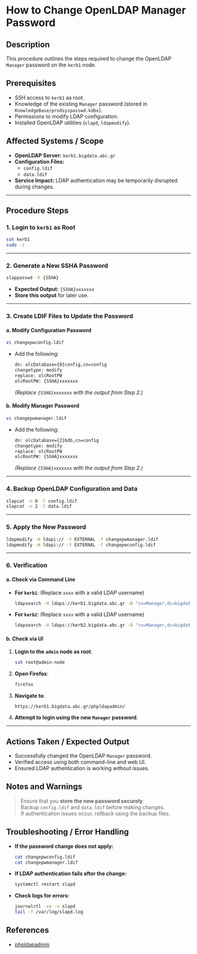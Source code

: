 # How to Change OpenLDAP Manager Password

## Description
This procedure outlines the steps required to change the OpenLDAP `Manager` password on the `kerb1` node.

## Prerequisites
- SSH access to `kerb1` as root.
- Knowledge of the existing `Manager` password (stored in `KnowledgeBase/prodsyspasswd.kdbx`).
- Permissions to modify LDAP configuration.
- Installed OpenLDAP utilities (`slapd`, `ldapmodify`).

## Affected Systems / Scope
- **OpenLDAP Server:** `kerb1.bigdata.abc.gr`
- **Configuration Files:**
  - `config.ldif`
  - `data.ldif`
- **Service Impact:** LDAP authentication may be temporarily disrupted during changes.

---

## Procedure Steps

### **1. Login to `kerb1` as Root**
```bash
ssh kerb1
sudo -i
```

---

### **2. Generate a New SSHA Password**
```bash
slappasswd -h {SSHA}
```
- **Expected Output:** `{SSHA}xxxxxxx`
- **Store this output** for later use.

---

### **3. Create LDIF Files to Update the Password**
#### **a. Modify Configuration Password**
```bash
vi changepwconfig.ldif
```
- Add the following:
  ```bash
  dn: olcDatabase={0}config,cn=config
  changetype: modify
  replace: olcRootPW
  olcRootPW: {SSHA}xxxxxxx
  ```
  *(Replace `{SSHA}xxxxxxx` with the output from Step 2.)*

#### **b. Modify Manager Password**
```bash
vi changepwmanager.ldif
```
- Add the following:
  ```bash
  dn: olcDatabase={2}bdb,cn=config
  changetype: modify
  replace: olcRootPW
  olcRootPW: {SSHA}xxxxxxx
  ```
  *(Replace `{SSHA}xxxxxxx` with the output from Step 2.)*

---

### **4. Backup OpenLDAP Configuration and Data**
```bash
slapcat -n 0 -l config.ldif
slapcat -n 2 -l data.ldif
```

---

### **5. Apply the New Password**
```bash
ldapmodify -H ldapi:// -Y EXTERNAL -f changepwmanager.ldif
ldapmodify -H ldapi:// -Y EXTERNAL -f changepwconfig.ldif
```

---

### **6. Verification**
#### **a. Check via Command Line**
- **For `kerb1`**: (Replace `xxxx` with a valid LDAP username)
  ```bash
  ldapsearch -H ldaps://kerb1.bigdata.abc.gr -D "cn=Manager,dc=bigdata,dc=abc,dc=gr" -W -b "ou=People,dc=bigdata,dc=abc,dc=gr" 'uid=xxxx'
  ```
- **For `kerb2`**: (Replace `xxxx` with a valid LDAP username)
  ```bash
  ldapsearch -H ldaps://kerb2.bigdata.abc.gr -D "cn=Manager,dc=bigdata,dc=abc,dc=gr" -W -b "ou=People,dc=bigdata,dc=abc,dc=gr" 'uid=xxxx'
  ```

#### **b. Check via UI**
1. **Login to the `admin` node as root**:
   ```bash
   ssh root@admin-node
   ```
2. **Open Firefox**:
   ```bash
   firefox
   ```
3. **Navigate to**:  
   ```
   https://kerb1.bigdata.abc.gr/phpldapadmin/
   ```
4. **Attempt to login using the new `Manager` password**.

---

## Actions Taken / Expected Output
- Successfully changed the OpenLDAP `Manager` password.
- Verified access using both command-line and web UI.
- Ensured LDAP authentication is working without issues.

## Notes and Warnings
> Ensure that you **store the new password securely**.  
> Backup `config.ldif` and `data.ldif` before making changes.  
> If authentication issues occur, rollback using the backup files.

## Troubleshooting / Error Handling
- **If the password change does not apply:**
  ```bash
  cat changepwconfig.ldif
  cat changepwmanager.ldif
  ```
- **If LDAP authentication fails after the change:**
  ```bash
  systemctl restart slapd
  ```
- **Check logs for errors:**
  ```bash
  journalctl -xe -u slapd
  tail -f /var/log/slapd.log
  ```

## References
- [phpldapadmin](https://kerb1.bigdata.abc.gr/phpldapadmin/)

